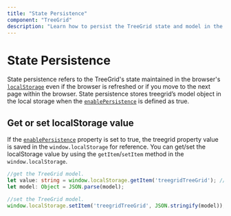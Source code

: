 ```yaml
---
title: "State Persistence"
component: "TreeGrid"
description: "Learn how to persist the TreeGrid state and model in the browser’s local storage."
---
```


# State Persistence

State persistence refers to the TreeGrid's state maintained in the browser's [`localStorage`](https://www.w3schools.com/html/html5_webstorage.asp#) even if the browser is refreshed or if you move to the next page within the browser.
State persistence stores treegrid’s model object in the local storage when the [`enablePersistence`](../api/treegrid/#enablepersistence) is defined as true.

## Get or set localStorage value

If the [`enablePersistence`](../api/treegrid/#enablepersistence) property is set to true, the treegrid property value is saved in the `window.localStorage` for reference. You can get/set the localStorage value by using the `getItem`/`setItem` method in the `window.localStorage`.

```typescript
//get the TreeGrid model.
let value: string = window.localStorage.getItem('treegridTreeGrid'); //"treegridTreeGrid" is component name + component id.
let model: Object = JSON.parse(model);

```

```typescript
//set the TreeGrid model.
window.localStorage.setItem('treegridTreeGrid', JSON.stringify(model)); //"treegridTreeGrid" is component name + component id.

```